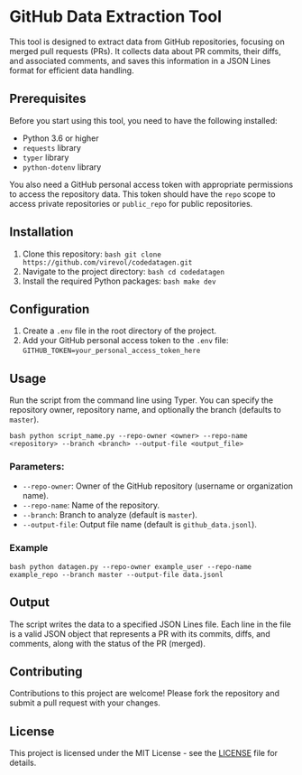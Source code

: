 # GitHub Data Extraction Tool

This tool is designed to extract data from GitHub repositories, focusing on merged pull requests (PRs). It collects data about PR commits, their diffs, and associated comments, and saves this information in a JSON Lines format for efficient data handling.

## Prerequisites

Before you start using this tool, you need to have the following installed:
- Python 3.6 or higher
- `requests` library
- `typer` library
- `python-dotenv` library

You also need a GitHub personal access token with appropriate permissions to access the repository data. This token should have the `repo` scope to access private repositories or `public_repo` for public repositories.

## Installation

1. Clone this repository:
   `bash
   git clone https://github.com/virevol/codedatagen.git
   `
2. Navigate to the project directory:
   `bash
   cd codedatagen
   `
3. Install the required Python packages:
   `bash
   make dev
   `

## Configuration

1. Create a `.env` file in the root directory of the project.
2. Add your GitHub personal access token to the `.env` file:
   `
   GITHUB_TOKEN=your_personal_access_token_here
   `

## Usage

Run the script from the command line using Typer. You can specify the repository owner, repository name, and optionally the branch (defaults to `master`).

`bash
python script_name.py --repo-owner <owner> --repo-name <repository> --branch <branch> --output-file <output_file>
`

### Parameters:
- `--repo-owner`: Owner of the GitHub repository (username or organization name).
- `--repo-name`: Name of the repository.
- `--branch`: Branch to analyze (default is `master`).
- `--output-file`: Output file name (default is `github_data.jsonl`).

### Example

`bash
python datagen.py --repo-owner example_user --repo-name example_repo --branch master --output-file data.jsonl
`

## Output

The script writes the data to a specified JSON Lines file. Each line in the file is a valid JSON object that represents a PR with its commits, diffs, and comments, along with the status of the PR (merged).

## Contributing

Contributions to this project are welcome! Please fork the repository and submit a pull request with your changes.

## License

This project is licensed under the MIT License - see the [LICENSE](LICENSE) file for details.
